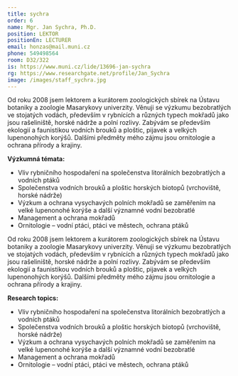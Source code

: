 ```yaml
---
title: sychra
order: 6
name: Mgr. Jan Sychra, Ph.D.
position: LEKTOR
positionEn: LECTURER
email: honzas@mail.muni.cz
phone: 549498564
room: D32/322
is: https://www.muni.cz/lide/13696-jan-sychra
rg: https://www.researchgate.net/profile/Jan_Sychra
image: /images/staff_sychra.jpg
---
```

<div class="cz">


Od roku 2008 jsem lektorem a kurátorem zoologických sbírek na Ústavu botaniky a zoologie
 Masarykovy univerzity. Věnuji se výzkumu bezobratlých ve stojatých vodách, především v rybnících a
 různých typech mokřadů jako jsou rašeliniště, horské nádrže a polní rozlivy. Zabývám se především
 ekologií a faunistikou vodních brouků a ploštic, pijavek a velkých lupenonohých korýšů. Dalšími
 předměty mého zájmu jsou ornitologie a ochrana přírody a krajiny.

**Výzkumná témata:**

* Vliv rybničního hospodaření na společenstva litorálních bezobratlých a vodních ptáků
* Společenstva vodních brouků a ploštic horských biotopů (vrchoviště, horské nádrže)
* Výzkum a ochrana vysychavých polních mokřadů se zaměřením na velké lupenonohé korýše a
  další významné vodní bezobratlé
* Management a ochrana mokřadů
* Ornitologie – vodní ptáci, ptáci ve městech, ochrana ptáků

</div>

<div class="en">


Od roku 2008 jsem lektorem a kurátorem zoologických sbírek na Ústavu botaniky a zoologie
 Masarykovy univerzity. Věnuji se výzkumu bezobratlých ve stojatých vodách, především v rybnících a
 různých typech mokřadů jako jsou rašeliniště, horské nádrže a polní rozlivy. Zabývám se především
 ekologií a faunistikou vodních brouků a ploštic, pijavek a velkých lupenonohých korýšů. Dalšími
 předměty mého zájmu jsou ornitologie a ochrana přírody a krajiny.

**Research topics:**

* Vliv rybničního hospodaření na společenstva litorálních bezobratlých a vodních ptáků
* Společenstva vodních brouků a ploštic horských biotopů (vrchoviště, horské nádrže)
* Výzkum a ochrana vysychavých polních mokřadů se zaměřením na velké lupenonohé korýše a
  další významné vodní bezobratlé
* Management a ochrana mokřadů
* Ornitologie – vodní ptáci, ptáci ve městech, ochrana ptáků

</div>
